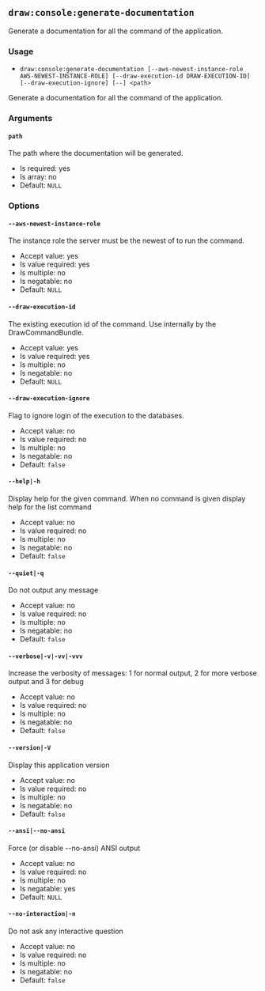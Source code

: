 `draw:console:generate-documentation`
-------------------------------------

Generate a documentation for all the command of the application.

### Usage

* `draw:console:generate-documentation [--aws-newest-instance-role AWS-NEWEST-INSTANCE-ROLE] [--draw-execution-id DRAW-EXECUTION-ID] [--draw-execution-ignore] [--] <path>`

Generate a documentation for all the command of the application.

### Arguments

#### `path`

The path where the documentation will be generated.

* Is required: yes
* Is array: no
* Default: `NULL`

### Options

#### `--aws-newest-instance-role`

The instance role the server must be the newest of to run the command.

* Accept value: yes
* Is value required: yes
* Is multiple: no
* Is negatable: no
* Default: `NULL`

#### `--draw-execution-id`

The existing execution id of the command. Use internally by the DrawCommandBundle.

* Accept value: yes
* Is value required: yes
* Is multiple: no
* Is negatable: no
* Default: `NULL`

#### `--draw-execution-ignore`

Flag to ignore login of the execution to the databases.

* Accept value: no
* Is value required: no
* Is multiple: no
* Is negatable: no
* Default: `false`

#### `--help|-h`

Display help for the given command. When no command is given display help for the list command

* Accept value: no
* Is value required: no
* Is multiple: no
* Is negatable: no
* Default: `false`

#### `--quiet|-q`

Do not output any message

* Accept value: no
* Is value required: no
* Is multiple: no
* Is negatable: no
* Default: `false`

#### `--verbose|-v|-vv|-vvv`

Increase the verbosity of messages: 1 for normal output, 2 for more verbose output and 3 for debug

* Accept value: no
* Is value required: no
* Is multiple: no
* Is negatable: no
* Default: `false`

#### `--version|-V`

Display this application version

* Accept value: no
* Is value required: no
* Is multiple: no
* Is negatable: no
* Default: `false`

#### `--ansi|--no-ansi`

Force (or disable --no-ansi) ANSI output

* Accept value: no
* Is value required: no
* Is multiple: no
* Is negatable: yes
* Default: `NULL`

#### `--no-interaction|-n`

Do not ask any interactive question

* Accept value: no
* Is value required: no
* Is multiple: no
* Is negatable: no
* Default: `false`

